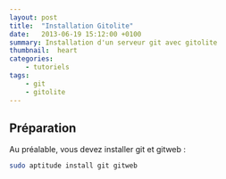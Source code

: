 ```yaml
---
layout: post
title:  "Installation Gitolite"
date:   2013-06-19 15:12:00 +0100
summary: Installation d'un serveur git avec gitolite
thumbnail:  heart
categories:
    - tutoriels
tags:
    - git
    - gitolite
---
```


Préparation
-----------
Au préalable, vous devez installer git et gitweb :

```bash
sudo aptitude install git gitweb
```
